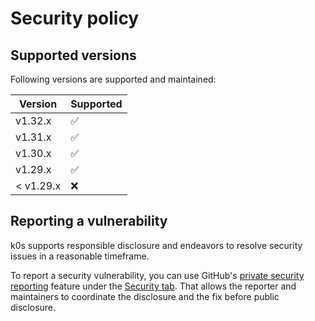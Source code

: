 # Security policy

## Supported versions

Following versions are supported and maintained:

| Version   | Supported |
|-----------|-----------|
| v1.32.x   | ✅        |
| v1.31.x   | ✅        |
| v1.30.x   | ✅        |
| v1.29.x   | ✅        |
| < v1.29.x | ❌        |

## Reporting a vulnerability

k0s supports responsible disclosure and endeavors to resolve security issues in a reasonable timeframe.

To report a security vulnerability, you can use GitHub's [private security reporting] feature under the [Security tab].
That allows the reporter and maintainers to coordinate the disclosure and the fix before public disclosure.

[private security reporting]: https://docs.github.com/en/code-security/security-advisories/guidance-on-reporting-and-writing-information-about-vulnerabilities/privately-reporting-a-security-vulnerability
[Security tab]: https://github.com/k0sproject/k0s/security
